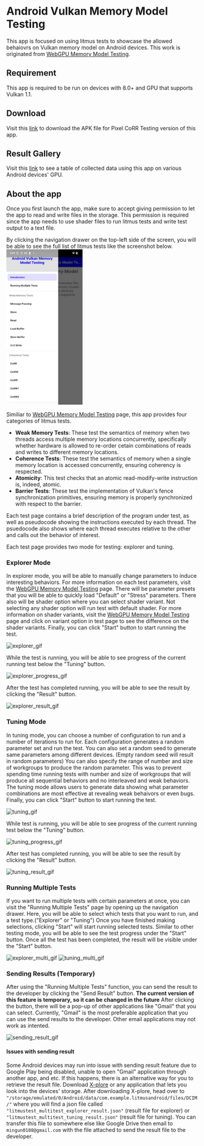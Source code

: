 # Android Vulkan Memory Model Testing
This app is focused on using litmus tests to showcase the allowed behaiovrs on Vulkan memory model on Android devices. This work is originated from [WebGPU Memory Model Testing](https://gpuharbor.ucsc.edu/webgpu-mem-testing/).

## Requirement
This app is required to be run on devices with 8.0+ and GPU that supports Vulkan 1.1.

## Download
Visit this [link](https://drive.google.com/drive/folders/1B1Kn9Dmfet_Q7UW7Az6kt66jw9kdjAEL?usp=sharing) to download the APK file for Pixel CoRR Testing version of this app.

## Result Gallery
Visit this [link](https://mangoship.github.io/Android-Vulkan-Result-Gallery/) to see a table of collected data using this app on various Android devices' GPU.

## About the app
Once you first launch the app, make sure to accept giving permission to let the app to read and write files in the storage. This permission is required since the app needs to use shader files to run litmus tests and write test output to a text file.

By clicking the navigation drawer on the top-left side of the screen, you will be able to see the full list of litmus tests like the screenshot below.
<img src="https://raw.githubusercontent.com/MangoShip/Android-Vulkan-Memory-Model-Testing/main/screenshot/screenshot0.PNG" width="200" height="408">

Similiar to [WebGPU Memory Model Testing](https://gpuharbor.ucsc.edu/webgpu-mem-testing/) page, this app provides four categories of litmus tests.
- **Weak Memory Tests**: These test the semantics of memory when two threads access multiple memory locations concurrently, specifically whether hardware is allowed to re-order cetain combinations of reads and writes to different memory locations.
- **Coherence Tests**: These test the semantics of memory when a single memory location is accessed concurrently, ensuring coherency is respected.
- **Atomicity**: This test checks that an atomic read-modify-write instruction is, indeed, atomic.
- **Barrier Tests**: These test the implementation of Vulkan's fence synchronization primitives, ensuring memory is properly synchronized with respect to the barrier.

Each test page contains a brief description of the program under test, as well as pseudocode showing the instructions executed by each thread. The psuedocode also shows where each thread executes relative to the other and calls out the behavior of interest.

Each test page provides two mode for testing: explorer and tuning. 

### Explorer Mode
In explorer mode, you will be able to manually change parameters to induce interesting behaviors. For more information on each test parameters, visit the [WebGPU Memory Model Testing](https://gpuharbor.ucsc.edu/webgpu-mem-testing/) page. There will be parameter presets that you will be able to quickly load "Default" or "Stress" parameters. There also will be shader option where you can select shader variant. Not selecting any shader option will run test with default shader. For more information on shader variants, visit the [WebGPU Memory Model Testing](https://gpuharbor.ucsc.edu/webgpu-mem-testing/) page and click on variant option in test page to see the difference on the shader variants. Finally, you can click "Start" button to start running the test.

![explorer_gif](https://media.giphy.com/media/jaeIHZ5VpqWYscViiu/giphy.gif)

While the test is running, you will be able to see progress of the current running test below the "Tuning" button. 

![explorer_progress_gif](https://media.giphy.com/media/7wjFjf2FLa4vaYk4eH/giphy.gif)

After the test has completed running, you will be able to see the result by clicking the "Result" button.

![explorer_result_gif](https://media.giphy.com/media/go92Jo0FyzGiyKyuez/giphy.gif)

### Tuning Mode
In tuning mode, you can choose a number of configuration to run and a number of iterations to run for. Each configuration generates a random parameter set and run the test. You can also set a random seed to generate same parameters among different devices. (Empty random seed will result in random parameters) You can also specify the range of number and size of workgroups to produce the random parameter. This was to prevent spending time running tests with number and size of workgroups that will produce all sequential behaviors and no interleaved and weak behaviors. The tuning mode allows users to generate data showing what parameter combinations are most effective at revealing weak behaivors or even bugs. Finally, you can click "Start" button to start running the test. 

![tuning_gif](https://media.giphy.com/media/Z76tLqk8qW7AWERgFT/giphy.gif)

While test is running, you will be able to see progress of the current running test below the "Tuning" button. 

![tuning_progress_gif](https://media.giphy.com/media/DLDkTca03CsEW3Tf95/giphy.gif)

After test has completed running, you will be able to see the result by clicking the "Result" button.

![tuning_result_gif](https://media.giphy.com/media/odto4MU8CKiMTKQsJM/giphy.gif)

### Running Multiple Tests
If you want to run multiple tests with certain parameters at once, you can visit the "Running Multiple Tests" page by opening up the navigation drawer. Here, you will be able to select which tests that you want to run, and a test type.("Explorer" or "Tuning") Once you have finished making selections, clicking "Start" will start running selected tests. Similar to other testing mode, you will be able to see the test progress under the "Start" button. Once all the test has been completed, the result will be visible under the "Start" button.

![explorer_multi_gif](https://media.giphy.com/media/U5oIY9UgxPV6aFtICi/giphy.gif)
![tuning_multi_gif](https://media.giphy.com/media/on7l9zz168X7tq9VUD/giphy.gif)

### Sending Results (Temporary)
After using the "Running Multiple Tests" function, you can send the result to the developer by clicking the "Send Result" button. **The current version of this feature is temporary, so it can be changed in the future** After clicking the button, there will be a pop-up of other applications like "Gmail" that you can select. Currently, "Gmail" is the most preferable application that you can use the send results to the developer. Other email applications may not work as intented. 

![sending_result_gif](https://media.giphy.com/media/4cx0uqY4Cv1TbTr5rZ/giphy.gif)

#### Issues with sending result
Some Android devices may run into issue with sending result feature due to Google Play being disabled, unable to open "Gmail" application through another app, and etc. If this happens, there is an alternative way for you to retrieve the result file. Download [X-plore](https://play.google.com/store/apps/details?id=com.lonelycatgames.Xplore&hl=en_US&gl=US) or any application that lets you look into the devices' storage. After downloading X-plore, head over to  `"/storage/emulated/0/Android/data/com.example.litmusandroid/files/DCIM/"` where you will find a json file called `"litmustest_multitest_explorer_result.json"` (result file for explorer) or `"litmustest_multitest_tuning_result.json"` (result file for tuning). You can transfer this file to somewhere else like Google Drive then email to `mingun0108@gmail.com` with the file attached to send the result file to the developer.
